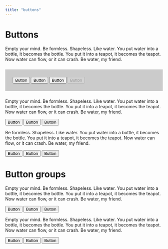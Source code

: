 ```yaml
---
title: "buttons"
---
```


# Buttons

<p>Empty your mind. Be formless. Shapeless. Like water. You put water into a bottle, it becomes the bottle. You put it into a teapot, it becomes the teapot. Now water can flow, or it can crash. Be water, my friend.</p>

<div style="padding: 1.5rem; margin: 1.5rem 0; background: rgba(0,0,0,0.2);">
    <button class="button">Button</button>
    <button class="button button--primary">Button</button>
    <button class="button button--flat">Button</button>
    <button class="button" disabled>Button</button>
</div>

<p>Empty your mind. Be formless. Shapeless. Like water. You put water into a bottle, it becomes the bottle. You put it into a teapot, it becomes the teapot. Now water can flow, or it can crash. Be water, my friend.</p>

<button class="button button--small">Button</button>
<button class="button button--small button--primary">Button</button>
<button class="button button--small button--flat">Button</button>

<p>Be formless. Shapeless. Like water. You put water into a bottle, it becomes the bottle. You put it into a teapot, it becomes the teapot. Now water can flow, or it can crash. Be water, my friend.</p>

<button class="button button--large">Button</button>
<button class="button button--large button--primary">Button</button>
<button class="button button--large button--flat">Button</button>

# Button groups

<p>Empty your mind. Be formless. Shapeless. Like water. You put water into a bottle, it becomes the bottle. You put it into a teapot, it becomes the teapot. Now water can flow, or it can crash. Be water, my friend.</p>

<div class="buttonGroup">
    <button class="button">Button</button>
    <button class="button">Button</button>
    <button class="button">Button</button>
</div>

<p>Empty your mind. Be formless. Shapeless. Like water. You put water into a bottle, it becomes the bottle. You put it into a teapot, it becomes the teapot. Now water can flow, or it can crash. Be water, my friend.</p>

<div class="buttonGroup buttonGroup--large">
    <button class="button button--primary">Button</button>
    <button class="button button--primary">Button</button>
    <button class="button button--primary">Button</button>
</div>
